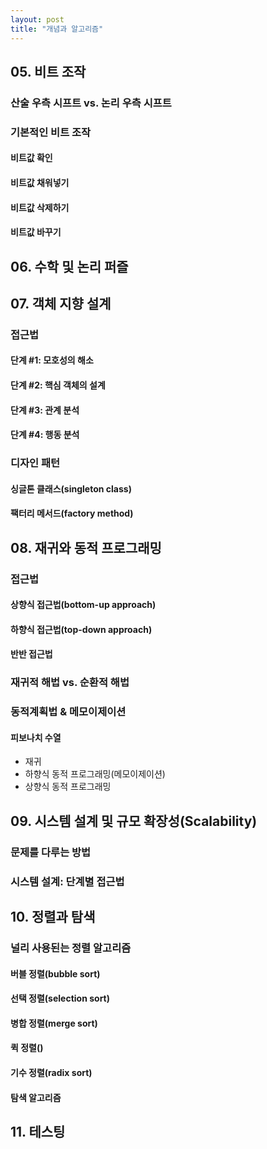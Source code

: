 ```yaml
---
layout: post
title: "개념과 알고리즘"
---
```


## 05. 비트 조작

### 산술 우측 시프트 vs. 논리 우측 시프트

### 기본적인 비트 조작

#### 비트값 확인

#### 비트값 채워넣기

#### 비트값 삭제하기

#### 비트값 바꾸기

## 06. 수학 및 논리 퍼즐

## 07. 객체 지향 설계

### 접근법

#### 단계 #1: 모호성의 해소
#### 단계 #2: 핵심 객체의 설계
#### 단계 #3: 관계 분석
#### 단계 #4: 행동 분석

### 디자인 패턴

#### 싱글톤 클래스(singleton class)
#### 팩터리 메서드(factory method)

## 08. 재귀와 동적 프로그래밍

### 접근법

#### 상향식 접근법(bottom-up approach)
#### 하향식 접근법(top-down approach)
#### 반반 접근법

### 재귀적 해법 vs. 순환적 해법

### 동적계획법 & 메모이제이션

#### 피보나치 수열

* 재귀
* 하향식 동적 프로그래밍(메모이제이션)
* 상향식 동적 프로그래밍

## 09. 시스템 설계 및 규모 확장성(Scalability)

### 문제를 다루는 방법

### 시스템 설계: 단계별 접근법

## 10. 정렬과 탐색

### 널리 사용된는 정렬 알고리즘

#### 버블 정렬(bubble sort)

#### 선택 정렬(selection sort)

#### 병합 정렬(merge sort)

#### 퀵 정렬()

#### 기수 정렬(radix sort)

#### 탐색 알고리즘

## 11. 테스팅
